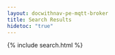 ```yaml
---
layout: docwithnav-pe-mqtt-broker
title: Search Results
hidetoc: "true"
---
```


{% include search.html %}
